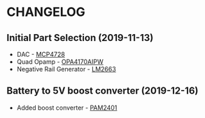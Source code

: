# CHANGELOG

## Initial Part Selection (2019-11-13)
- DAC - 
[MCP4728](https://au.element14.com/microchip/mcp4728-e-un/ic-dac-12bit-quad-10msop/dp/1800217)
- Quad Opamp - 
[OPA4170AIPW](https://au.element14.com/texas-instruments/opa4170aipw/op-amp-quad-rro-1mhz-14tssop/dp/2095843)
- Negative Rail Generator - 
[LM2663](https://au.element14.com/texas-instruments/lm2663mx-nopb/dc-dc-charge-pump-inverting-soic/dp/3008264)

## Battery to 5V boost converter (2019-12-16)
- Added boost converter -
[PAM2401](https://au.mouser.com/datasheet/2/115/PAM2401-347378.pdf)
